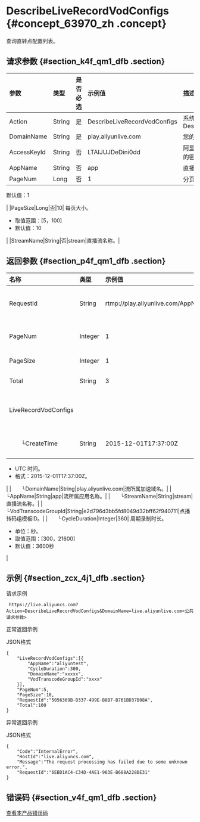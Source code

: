 # DescribeLiveRecordVodConfigs {#concept_63970_zh .concept}

查询直转点配置列表。

## 请求参数 {#section_k4f_qm1_dfb .section}

|参数|类型|是否必选|示例值|描述|
|:-|:-|:---|:--|:-|
|Action|String|是|DescribeLiveRecordVodConfigs|系统规定参数。取值：DescribeLiveRecordVodConfigs|
|DomainName|String|是|play.aliyunlive.com|您的加速域名。|
|AccessKeyId|String|否|LTAIJUJDeDini0dd|阿里云颁发给用户的访问服务所用的密钥ID。|
|AppName|String|否|app|直播流所属应用名称。|
|PageNum|Long|否|1| 分页的页码。

 默认值：1

 |
|PageSize|Long|否|10| 每页大小。

-   取值范围：\[5，100\]
-   默认值：10

 |
|StreamName|String|否|stream|直播流名称。|

## 返回参数 {#section_p4f_qm1_dfb .section}

|名称|类型|示例值|描述|
|:-|:-|:--|:-|
|RequestId|String|rtmp://play.aliyunlive.com/AppName/StreamName|该条任务请求ID|
|PageNum|Integer|1|分页页码。|
|PageSize|Integer|1|页大小。|
|Total|String|3|总页数。|
|LiveRecordVodConfigs| | |配置信息列表。|
|  └CreateTime|String|2015-12-01T17:37:00Z| 创建时间。

 -   UTC 时间。
-   格式：2015-12-01T17:37:00Z。

 |
|  └DomainName|String|play.aliyunlive.com|流所属加速域名。|
|  └AppName|String|app|流所属应用名称。|
|  └StreamName|String|stream|直播流名称。|
|  └VodTranscodeGroupId|String|e2d796d3bb5fd8049d32bff62f940711|点播转码组模板ID。|
|  └CycleDuration|Integer|360| 周期录制时长。

-   单位：秒。
-   取值范围：\[300，21600\]
-   默认值：3600秒

 |

## 示例 {#section_zcx_4j1_dfb .section}

请求示例

```
 https://live.aliyuncs.com?Action=DescribeLiveRecordVodConfigs&DomainName=live.aliyunlive.com<公共请求参数>
```

正常返回示例

JSON格式

```
{
    "LiveRecordVodConfigs":[{
        "AppName":"aliyuntest",
        "CycleDuration":300,
        "DomainName":"xxxxx",
        "VodTranscodeGroupId":"xxxx"
    }],
    "PageNum":5,
    "PageSize":10,
    "RequestId":"5056369B-D337-499E-B8B7-B761BD37B08A",
    "Total":100
}
```

异常返回示例

JSON格式

```
{
    "Code":"InternalError",
    "HostId":"live.aliyuncs.com",
    "Message":"The request processing has failed due to some unknown error.",
    "RequestId":"6EBD1AC4-C34D-4AE1-963E-B688A228BE31"
}
```

## 错误码 {#section_v4f_qm1_dfb .section}

[查看本产品错误码](https://error-center.aliyun.com/status/product/live)

